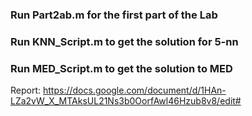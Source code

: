 ### Run Part2ab.m for the first part of the Lab
### Run KNN_Script.m to get the solution for 5-nn 
### Run MED_Script.m to get the solution to MED

Report: https://docs.google.com/document/d/1HAn-LZa2vW_X_MTAksUL21Ns3b0OorfAwl46Hzub8v8/edit#
